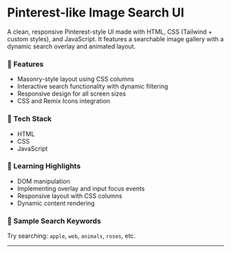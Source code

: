 # Pinterest-like Image Search UI

A clean, responsive Pinterest-style UI made with HTML, CSS (Tailwind + custom styles), and JavaScript. It features a searchable image gallery with a dynamic search overlay and animated layout.


### 📂 Features
- Masonry-style layout using CSS columns
- Interactive search functionality with dynamic filtering
- Responsive design for all screen sizes
- CSS and Remix Icons integration

### 📁 Tech Stack
- HTML
- CSS 
- JavaScript

### 🧠 Learning Highlights
- DOM manipulation
- Implementing overlay and input focus events
- Responsive layout with CSS columns
- Dynamic content rendering

### 📸 Sample Search Keywords
Try searching: `apple`, `web`, `animals`, `roses`, etc.

---
